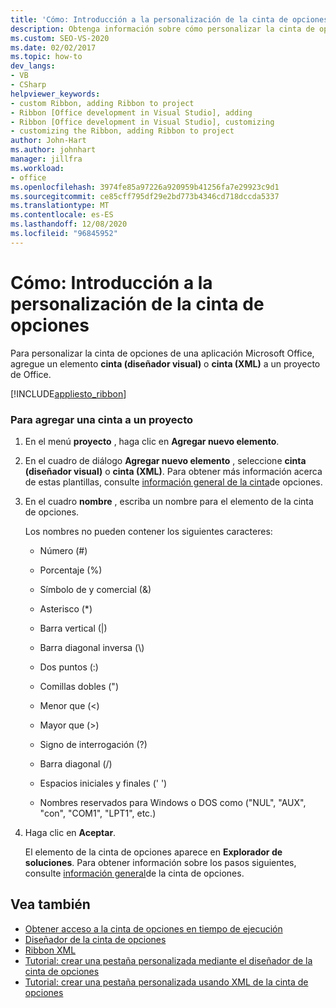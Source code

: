 ```yaml
---
title: 'Cómo: Introducción a la personalización de la cinta de opciones'
description: Obtenga información sobre cómo personalizar la cinta de opciones de una aplicación Microsoft Office, agregar un elemento cinta (diseñador visual) o cinta (XML) a un proyecto de Office.
ms.custom: SEO-VS-2020
ms.date: 02/02/2017
ms.topic: how-to
dev_langs:
- VB
- CSharp
helpviewer_keywords:
- custom Ribbon, adding Ribbon to project
- Ribbon [Office development in Visual Studio], adding
- Ribbon [Office development in Visual Studio], customizing
- customizing the Ribbon, adding Ribbon to project
author: John-Hart
ms.author: johnhart
manager: jillfra
ms.workload:
- office
ms.openlocfilehash: 3974fe85a97226a920959b41256fa7e29923c9d1
ms.sourcegitcommit: ce85cff795df29e2bd773b4346cd718dccda5337
ms.translationtype: MT
ms.contentlocale: es-ES
ms.lasthandoff: 12/08/2020
ms.locfileid: "96845952"
---
```

# <a name="how-to-get-started-customizing-the-ribbon"></a>Cómo: Introducción a la personalización de la cinta de opciones
  Para personalizar la cinta de opciones de una aplicación Microsoft Office, agregue un elemento **cinta (diseñador visual)** o **cinta (XML)** a un proyecto de Office.

 [!INCLUDE[appliesto_ribbon](../vsto/includes/appliesto-ribbon-md.md)]

### <a name="to-add-a-ribbon-to-a-project"></a>Para agregar una cinta a un proyecto

1. En el menú **proyecto** , haga clic en **Agregar nuevo elemento**.

2. En el cuadro de diálogo **Agregar nuevo elemento** , seleccione **cinta (diseñador visual)** o **cinta (XML)**. Para obtener más información acerca de estas plantillas, consulte [información general de la cinta](../vsto/ribbon-overview.md)de opciones.

3. En el cuadro **nombre** , escriba un nombre para el elemento de la cinta de opciones.

    Los nombres no pueden contener los siguientes caracteres:

   - Número (#)

   - Porcentaje (%)

   - Símbolo de y comercial (&)

   - Asterisco (*)

   - Barra vertical (|)

   - Barra diagonal inversa (\\)

   - Dos puntos (:)

   - Comillas dobles (")

   - Menor que (\<)

   - Mayor que (>)

   - Signo de interrogación (?)

   - Barra diagonal (/)

   - Espacios iniciales y finales (' ')

   - Nombres reservados para Windows o DOS como ("NUL", "AUX", "con", "COM1", "LPT1", etc.)

4. Haga clic en **Aceptar**.

   El elemento de la cinta de opciones aparece en **Explorador de soluciones**. Para obtener información sobre los pasos siguientes, consulte [información general](../vsto/ribbon-overview.md)de la cinta de opciones.

## <a name="see-also"></a>Vea también
- [Obtener acceso a la cinta de opciones en tiempo de ejecución](../vsto/accessing-the-ribbon-at-run-time.md)
- [Diseñador de la cinta de opciones](../vsto/ribbon-designer.md)
- [Ribbon XML](../vsto/ribbon-xml.md)
- [Tutorial: crear una pestaña personalizada mediante el diseñador de la cinta de opciones](../vsto/walkthrough-creating-a-custom-tab-by-using-the-ribbon-designer.md)
- [Tutorial: crear una pestaña personalizada usando XML de la cinta de opciones](../vsto/walkthrough-creating-a-custom-tab-by-using-ribbon-xml.md)

